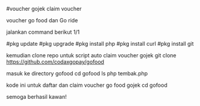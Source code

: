 #voucher gojek claim voucher 

voucher go food dan Go ride

jalankan command berikut 1/1

#pkg update
#pkg upgrade
#pkg install php
#pkg install curl
#pkg install git

kemudian clone repo untuk script auto claim voucher gojek 
git clone https://github.com/codaxgopay/gofood

masuk ke directory gofood
cd gofood
ls
php tembak.php

kode ini untuk daftar dan claim voucher go food gojek cd gofood

semoga berhasil kawan!
